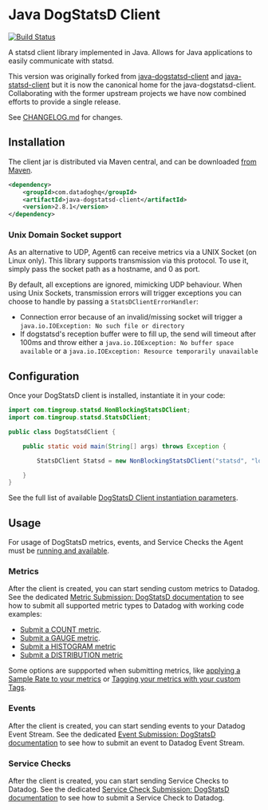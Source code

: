 # Java DogStatsD Client

[![Build Status](https://travis-ci.com/DataDog/java-dogstatsd-client.svg?branch=master)](https://travis-ci.com/DataDog/java-dogstatsd-client)

A statsd client library implemented in Java. Allows for Java applications to easily communicate with statsd.

This version was originally forked from [java-dogstatsd-client](https://github.com/indeedeng/java-dogstatsd-client) and [java-statsd-client](https://github.com/youdevise/java-statsd-client) but it is now the canonical home for the java-dogstatsd-client.  Collaborating with the former upstream projects we have now combined efforts to provide a single release.

See [CHANGELOG.md](CHANGELOG.md) for changes.

## Installation

The client jar is distributed via Maven central, and can be downloaded [from Maven](http://search.maven.org/#search%7Cga%7C1%7Cg%3Acom.datadoghq%20a%3Ajava-dogstatsd-client).

```xml
<dependency>
    <groupId>com.datadoghq</groupId>
    <artifactId>java-dogstatsd-client</artifactId>
    <version>2.8.1</version>
</dependency>
```

### Unix Domain Socket support

As an alternative to UDP, Agent6 can receive metrics via a UNIX Socket (on Linux only). This library supports
transmission via this protocol. To use it, simply pass the socket path as a hostname, and 0 as port.

By default, all exceptions are ignored, mimicking UDP behaviour. When using Unix Sockets, transmission errors will
trigger exceptions you can choose to handle by passing a `StatsDClientErrorHandler`:

- Connection error because of an invalid/missing socket will trigger a `java.io.IOException: No such file or directory`
- If dogstatsd's reception buffer were to fill up, the send will timeout after 100ms and throw either a
`java.io.IOException: No buffer space available` or a `java.io.IOException: Resource temporarily unavailable`

## Configuration

Once your DogStatsD client is installed, instantiate it in your code:

```java
import com.timgroup.statsd.NonBlockingStatsDClient;
import com.timgroup.statsd.StatsDClient;

public class DogStatsdClient {

    public static void main(String[] args) throws Exception {

        StatsDClient Statsd = new NonBlockingStatsDClient("statsd", "localhost", 8125);

    }
}
```

See the full list of available [DogStatsD Client instantiation parameters](https://docs.datadoghq.com/developers/dogstatsd/?tab=java#client-instantiation-parameters).

## Usage

For usage of DogStatsD metrics, events, and Service Checks the Agent must be [running and available](https://docs.datadoghq.com/developers/dogstatsd/?tab=java).

### Metrics

After the client is created, you can start sending custom metrics to Datadog. See the dedicated [Metric Submission: DogStatsD documentation](https://docs.datadoghq.com/developers/metrics/dogstatsd_metrics_submission/?tab=java) to see how to submit all supported metric types to Datadog with working code examples:

* [Submit a COUNT metric](https://docs.datadoghq.com/developers/metrics/dogstatsd_metrics_submission/?tab=java#count).
* [Submit a GAUGE metric](https://docs.datadoghq.com/developers/metrics/dogstatsd_metrics_submission/?tab=java#gauge).
* [Submit a HISTOGRAM metric](https://docs.datadoghq.com/developers/metrics/dogstatsd_metrics_submission/?tab=java#histogram)
* [Submit a DISTRIBUTION metric](https://docs.datadoghq.com/developers/metrics/dogstatsd_metrics_submission/?tab=java#distribution)

Some options are suppported when submitting metrics, like [applying a Sample Rate to your metrics](https://docs.datadoghq.com/developers/metrics/dogstatsd_metrics_submission/?tab=java#metric-submission-options) or [Tagging your metrics with your custom Tags](https://docs.datadoghq.com/developers/metrics/dogstatsd_metrics_submission/?tab=java#metric-tagging).

### Events

After the client is created, you can start sending events to your Datadog Event Stream. See the dedicated [Event Submission: DogStatsD documentation](https://docs.datadoghq.com/developers/events/dogstatsd/?tab=java) to see how to submit an event to Datadog Event Stream.

### Service Checks

After the client is created, you can start sending Service Checks to Datadog. See the dedicated [Service Check Submission: DogStatsD documentation](https://docs.datadoghq.com/developers/service_checks/dogstatsd_service_checks_submission/?tab=java) to see how to submit a Service Check to Datadog.
